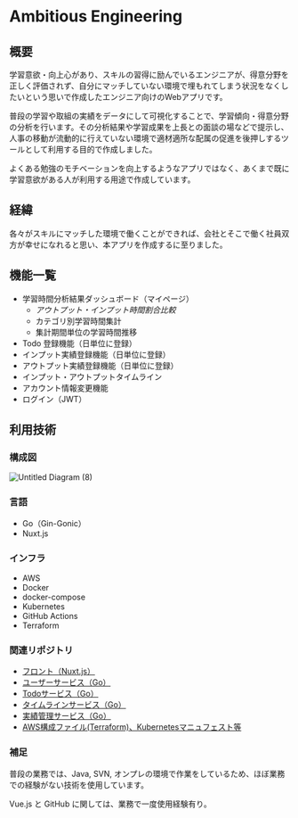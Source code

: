 # Ambitious Engineering

## 概要

学習意欲・向上心があり、スキルの習得に励んでいるエンジニアが、得意分野を正しく評価されず、自分にマッチしていない環境で埋もれてしまう状況をなくしたいという思いで作成したエンジニア向けのWebアプリです。

普段の学習や取組の実績をデータにして可視化することで、学習傾向・得意分野の分析を行います。その分析結果や学習成果を上長との面談の場などで提示し、人事の移動が流動的に行えていない環境で適材適所な配属の促進を後押しするツールとして利用する目的で作成しました。

よくある勉強のモチベーションを向上するようなアプリではなく、あくまで既に学習意欲がある人が利用する用途で作成しています。

## 経緯

各々がスキルにマッチした環境で働くことができれば、会社とそこで働く社員双方が幸せになれると思い、本アプリを作成するに至りました。

## 機能一覧

- 学習時間分析結果ダッシュボード（マイページ）
  - *アウトプット・インプット時間割合比較*
  - カテゴリ別学習時間集計
  - 集計期間単位の学習時間推移
- Todo 登録機能（日単位に登録）
- インプット実績登録機能（日単位に登録）
- アウトプット実績登録機能（日単位に登録）
- インプット・アウトプットタイムライン
- アカウント情報変更機能
- ログイン（JWT）

## 利用技術

### 構成図
![Untitled Diagram (8)](https://user-images.githubusercontent.com/72080660/102783682-a978d080-43de-11eb-9742-b8def9fea9c9.png)
### 言語

- Go（Gin-Gonic）
- Nuxt.js

### インフラ

- AWS
- Docker
- docker-compose
- Kubernetes
- GitHub Actions
- Terraform

### 関連リポジトリ
- [フロント（Nuxt.js）](https://github.com/nigoroku/amb-front)
- [ユーザーサービス（Go）](https://github.com/nigoroku/amb-user)
- [Todoサービス（Go）](https://github.com/nigoroku/amb-todo)
- [タイムラインサービス（Go）](https://github.com/nigoroku/amb-boad-list)
- [実績管理サービス（Go）](https://github.com/nigoroku/amb-achievement)
- [AWS構成ファイル(Terraform)、Kubernetesマニュフェスト等](https://github.com/nigoroku/amb-terraform-aws)

### 補足

普段の業務では、Java, SVN, オンプレの環境で作業をしているため、ほぼ業務での経験がない技術を使用しています。

Vue.js と GitHub に関しては、業務で一度使用経験有り。
